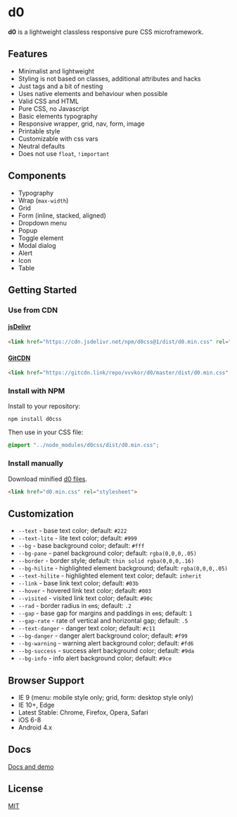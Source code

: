 # d0

**d0** is a lightweight classless responsive pure CSS microframework.  

## Features

* Minimalist and lightweight
* Styling is not based on classes, additional attributes and hacks
* Just tags and a bit of nesting
* Uses native elements and behaviour when possible
* Valid CSS and HTML
* Pure CSS, no Javascript
* Basic elements typography
* Responsive wrapper, grid, nav, form, image
* Printable style
* Customizable with css vars
* Neutral defaults
* Does not use ``float``, ``!important``

## Components

* Typography
* Wrap (``max-width``)
* Grid
* Form (inline, stacked, aligned)
* Dropdown menu
* Popup
* Toggle element
* Modal dialog
* Alert
* Icon
* Table

## Getting Started

### Use from CDN

#### [jsDelivr](https://www.jsdelivr.com/package/npm/d0css)

```html
<link href="https://cdn.jsdelivr.net/npm/d0css@1/dist/d0.min.css" rel="stylesheet">
```

#### [GitCDN](https://gitcdn.link/)

```html
<link href="https://gitcdn.link/repo/vvvkor/d0/master/dist/d0.min.css" rel="stylesheet">
```

### Install with NPM

Install to your repository:
```
npm install d0css
```
Then use in your CSS file:
```css
@import "../node_modules/d0css/dist/d0.min.css";
```

### Install manually

Download minified [d0 files](https://github.com/vvvkor/d0/tree/master/dist).

```html
<link href="d0.min.css" rel="stylesheet">
```

## Customization

* ``--text`` - base text color; default: ``#222``
* ``--text-lite`` - lite text color; default: ``#999``
* ``--bg`` - base background color; default: ``#fff``
* ``--bg-pane`` - panel background color; default: ``rgba(0,0,0,.05)``
* ``--border`` - border style; default: ``thin solid rgba(0,0,0,.16)``
* ``--bg-hilite`` - highlighted element background; default: ``rgba(0,0,0,.05)``
* ``--text-hilite`` - highlighted element text color; default: ``inherit``
* ``--link`` - base link text color; default: ``#03b``
* ``--hover`` - hovered link text color; default: ``#003``
* ``--visited`` - visited link text color; default: ``#90c``
* ``--rad`` - border radius in ``em``s; default: ``.2``
* ``--gap`` - base gap for margins and paddings in ``em``s; default: ``1``
* ``--gap-rate`` - rate of vertical and horizontal gap; default: ``.5``
* ``--text-danger`` - danger text color; default: ``#c11``
* ``--bg-danger`` - danger alert background color; default: ``#f99``
* ``--bg-warning`` - warning alert background color; default: ``#fd6``
* ``--bg-success`` - success alert background color; default: ``#9da``
* ``--bg-info`` - info alert background color; default: ``#9ce``

## Browser Support

* IE 9 (menu: mobile style only; grid, form: desktop style only)
* IE 10+, Edge
* Latest Stable: Chrome, Firefox, Opera, Safari
* iOS 6-8
* Android 4.x

## Docs

[Docs and demo](http://vadimkor.ru/projects/d0/)

## License

[MIT](./LICENSE)
